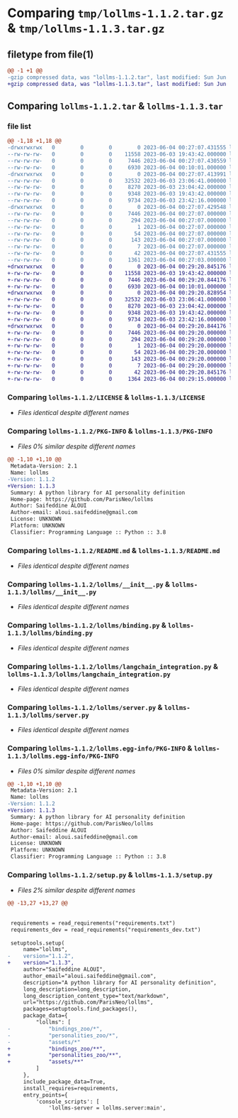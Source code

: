 # Comparing `tmp/lollms-1.1.2.tar.gz` & `tmp/lollms-1.1.3.tar.gz`

## filetype from file(1)

```diff
@@ -1 +1 @@
-gzip compressed data, was "lollms-1.1.2.tar", last modified: Sun Jun  4 00:27:07 2023, max compression
+gzip compressed data, was "lollms-1.1.3.tar", last modified: Sun Jun  4 00:29:20 2023, max compression
```

## Comparing `lollms-1.1.2.tar` & `lollms-1.1.3.tar`

### file list

```diff
@@ -1,18 +1,18 @@
-drwxrwxrwx   0        0        0        0 2023-06-04 00:27:07.431555 lollms-1.1.2/
--rw-rw-rw-   0        0        0    11558 2023-06-03 19:43:42.000000 lollms-1.1.2/LICENSE
--rw-rw-rw-   0        0        0     7446 2023-06-04 00:27:07.430559 lollms-1.1.2/PKG-INFO
--rw-rw-rw-   0        0        0     6930 2023-06-04 00:10:01.000000 lollms-1.1.2/README.md
-drwxrwxrwx   0        0        0        0 2023-06-04 00:27:07.413991 lollms-1.1.2/lollms/
--rw-rw-rw-   0        0        0    32532 2023-06-03 23:06:41.000000 lollms-1.1.2/lollms/__init__.py
--rw-rw-rw-   0        0        0     8270 2023-06-03 23:04:42.000000 lollms-1.1.2/lollms/binding.py
--rw-rw-rw-   0        0        0     9348 2023-06-03 19:43:42.000000 lollms-1.1.2/lollms/langchain_integration.py
--rw-rw-rw-   0        0        0     9734 2023-06-03 23:42:16.000000 lollms-1.1.2/lollms/server.py
-drwxrwxrwx   0        0        0        0 2023-06-04 00:27:07.429548 lollms-1.1.2/lollms.egg-info/
--rw-rw-rw-   0        0        0     7446 2023-06-04 00:27:07.000000 lollms-1.1.2/lollms.egg-info/PKG-INFO
--rw-rw-rw-   0        0        0      294 2023-06-04 00:27:07.000000 lollms-1.1.2/lollms.egg-info/SOURCES.txt
--rw-rw-rw-   0        0        0        1 2023-06-04 00:27:07.000000 lollms-1.1.2/lollms.egg-info/dependency_links.txt
--rw-rw-rw-   0        0        0       54 2023-06-04 00:27:07.000000 lollms-1.1.2/lollms.egg-info/entry_points.txt
--rw-rw-rw-   0        0        0      143 2023-06-04 00:27:07.000000 lollms-1.1.2/lollms.egg-info/requires.txt
--rw-rw-rw-   0        0        0        7 2023-06-04 00:27:07.000000 lollms-1.1.2/lollms.egg-info/top_level.txt
--rw-rw-rw-   0        0        0       42 2023-06-04 00:27:07.431555 lollms-1.1.2/setup.cfg
--rw-rw-rw-   0        0        0     1361 2023-06-04 00:27:03.000000 lollms-1.1.2/setup.py
+drwxrwxrwx   0        0        0        0 2023-06-04 00:29:20.845176 lollms-1.1.3/
+-rw-rw-rw-   0        0        0    11558 2023-06-03 19:43:42.000000 lollms-1.1.3/LICENSE
+-rw-rw-rw-   0        0        0     7446 2023-06-04 00:29:20.844176 lollms-1.1.3/PKG-INFO
+-rw-rw-rw-   0        0        0     6930 2023-06-04 00:10:01.000000 lollms-1.1.3/README.md
+drwxrwxrwx   0        0        0        0 2023-06-04 00:29:20.828954 lollms-1.1.3/lollms/
+-rw-rw-rw-   0        0        0    32532 2023-06-03 23:06:41.000000 lollms-1.1.3/lollms/__init__.py
+-rw-rw-rw-   0        0        0     8270 2023-06-03 23:04:42.000000 lollms-1.1.3/lollms/binding.py
+-rw-rw-rw-   0        0        0     9348 2023-06-03 19:43:42.000000 lollms-1.1.3/lollms/langchain_integration.py
+-rw-rw-rw-   0        0        0     9734 2023-06-03 23:42:16.000000 lollms-1.1.3/lollms/server.py
+drwxrwxrwx   0        0        0        0 2023-06-04 00:29:20.844176 lollms-1.1.3/lollms.egg-info/
+-rw-rw-rw-   0        0        0     7446 2023-06-04 00:29:20.000000 lollms-1.1.3/lollms.egg-info/PKG-INFO
+-rw-rw-rw-   0        0        0      294 2023-06-04 00:29:20.000000 lollms-1.1.3/lollms.egg-info/SOURCES.txt
+-rw-rw-rw-   0        0        0        1 2023-06-04 00:29:20.000000 lollms-1.1.3/lollms.egg-info/dependency_links.txt
+-rw-rw-rw-   0        0        0       54 2023-06-04 00:29:20.000000 lollms-1.1.3/lollms.egg-info/entry_points.txt
+-rw-rw-rw-   0        0        0      143 2023-06-04 00:29:20.000000 lollms-1.1.3/lollms.egg-info/requires.txt
+-rw-rw-rw-   0        0        0        7 2023-06-04 00:29:20.000000 lollms-1.1.3/lollms.egg-info/top_level.txt
+-rw-rw-rw-   0        0        0       42 2023-06-04 00:29:20.845176 lollms-1.1.3/setup.cfg
+-rw-rw-rw-   0        0        0     1364 2023-06-04 00:29:15.000000 lollms-1.1.3/setup.py
```

### Comparing `lollms-1.1.2/LICENSE` & `lollms-1.1.3/LICENSE`

 * *Files identical despite different names*

### Comparing `lollms-1.1.2/PKG-INFO` & `lollms-1.1.3/PKG-INFO`

 * *Files 0% similar despite different names*

```diff
@@ -1,10 +1,10 @@
 Metadata-Version: 2.1
 Name: lollms
-Version: 1.1.2
+Version: 1.1.3
 Summary: A python library for AI personality definition
 Home-page: https://github.com/ParisNeo/lollms
 Author: Saifeddine ALOUI
 Author-email: aloui.saifeddine@gmail.com
 License: UNKNOWN
 Platform: UNKNOWN
 Classifier: Programming Language :: Python :: 3.8
```

### Comparing `lollms-1.1.2/README.md` & `lollms-1.1.3/README.md`

 * *Files identical despite different names*

### Comparing `lollms-1.1.2/lollms/__init__.py` & `lollms-1.1.3/lollms/__init__.py`

 * *Files identical despite different names*

### Comparing `lollms-1.1.2/lollms/binding.py` & `lollms-1.1.3/lollms/binding.py`

 * *Files identical despite different names*

### Comparing `lollms-1.1.2/lollms/langchain_integration.py` & `lollms-1.1.3/lollms/langchain_integration.py`

 * *Files identical despite different names*

### Comparing `lollms-1.1.2/lollms/server.py` & `lollms-1.1.3/lollms/server.py`

 * *Files identical despite different names*

### Comparing `lollms-1.1.2/lollms.egg-info/PKG-INFO` & `lollms-1.1.3/lollms.egg-info/PKG-INFO`

 * *Files 0% similar despite different names*

```diff
@@ -1,10 +1,10 @@
 Metadata-Version: 2.1
 Name: lollms
-Version: 1.1.2
+Version: 1.1.3
 Summary: A python library for AI personality definition
 Home-page: https://github.com/ParisNeo/lollms
 Author: Saifeddine ALOUI
 Author-email: aloui.saifeddine@gmail.com
 License: UNKNOWN
 Platform: UNKNOWN
 Classifier: Programming Language :: Python :: 3.8
```

### Comparing `lollms-1.1.2/setup.py` & `lollms-1.1.3/setup.py`

 * *Files 2% similar despite different names*

```diff
@@ -13,27 +13,27 @@
 
 
 requirements = read_requirements("requirements.txt")
 requirements_dev = read_requirements("requirements_dev.txt")
 
 setuptools.setup(
     name="lollms",
-    version="1.1.2",
+    version="1.1.3",
     author="Saifeddine ALOUI",
     author_email="aloui.saifeddine@gmail.com",
     description="A python library for AI personality definition",
     long_description=long_description,
     long_description_content_type="text/markdown",
     url="https://github.com/ParisNeo/lollms",
     packages=setuptools.find_packages(),
     package_data={
         "lollms": [
-            "bindings_zoo/*",
-            "personalities_zoo/*",
-            "assets/*"
+            "bindings_zoo/**",
+            "personalities_zoo/**",
+            "assets/**"
         ]
     },
     include_package_data=True,
     install_requires=requirements,
     entry_points={
         'console_scripts': [
             'lollms-server = lollms.server:main',
```

